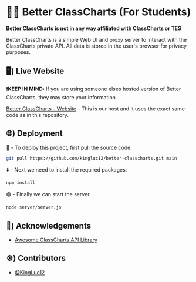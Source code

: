 
# 🧑‍🎓 Better ClassCharts (For Students)

**Better ClassCharts is not in any way affiliated with ClassCharts or TES**

Better ClassCharts is a simple Web UI and proxy server to interact with the ClassCharts private API. All data is stored in the user's browser for privacy purposes.
## 🖥️) Live Website
**❗KEEP IN MIND:** If you are using someone elses hosted version of Better ClassCharts, they may store your information.

[Better ClassCharts - Website](https://betterclass.kingluc.my.id/) - This is our host and it uses the exact same code as in this repository.
## 🌐) Deployment

🚢 - To deploy this project, first pull the source code:

```bash
git pull https://github.com/kingluc12/better-classcharts.git main
```

⬇️ - Next we need to install the required packages:

```bash
npm install
```

🟢 - Finally we can start the server

```bash
node server/server.js
```


## 🤝) Acknowledgements

 - [Awesome ClassCharts API Library](https://www.github.com/classchartsapi/classcharts-api-js)


## ⚙️) Contributors

- [@KingLuc12](https://www.github.com/kingluc12)

